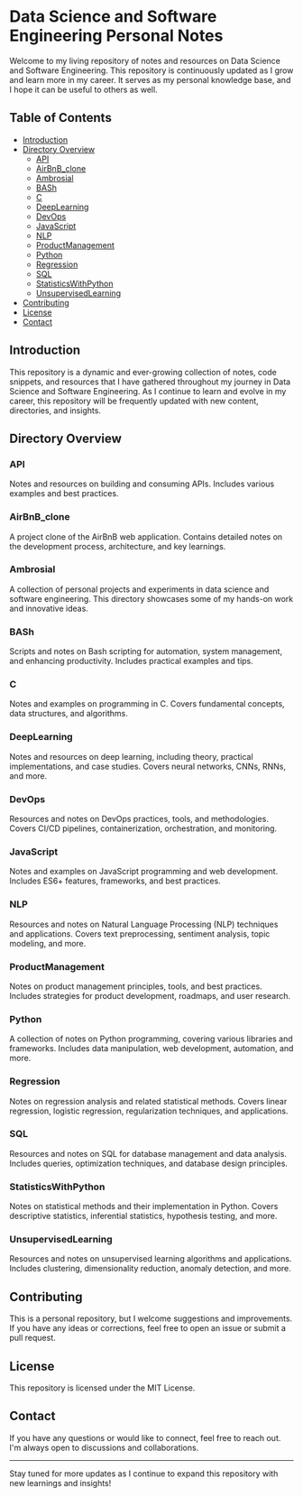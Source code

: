 # Data Science and Software Engineering Personal Notes

Welcome to my living repository of notes and resources on Data Science and Software Engineering. This repository is continuously updated as I grow and learn more in my career. It serves as my personal knowledge base, and I hope it can be useful to others as well.

## Table of Contents

- [Introduction](#introduction)
- [Directory Overview](#directory-overview)
  - [API](#api)
  - [AirBnB_clone](#airbnb_clone)
  - [Ambrosial](#ambrosial)
  - [BASh](#bash)
  - [C](#c)
  - [DeepLearning](#deeplearning)
  - [DevOps](#devops)
  - [JavaScript](#javascript)
  - [NLP](#nlp)
  - [ProductManagement](#productmanagement)
  - [Python](#python)
  - [Regression](#regression)
  - [SQL](#sql)
  - [StatisticsWithPython](#statisticswithpython)
  - [UnsupervisedLearning](#unsupervisedlearning)
- [Contributing](#contributing)
- [License](#license)
- [Contact](#contact)

## Introduction

This repository is a dynamic and ever-growing collection of notes, code snippets, and resources that I have gathered throughout my journey in Data Science and Software Engineering. As I continue to learn and evolve in my career, this repository will be frequently updated with new content, directories, and insights.

## Directory Overview

### API
Notes and resources on building and consuming APIs. Includes various examples and best practices.

### AirBnB_clone
A project clone of the AirBnB web application. Contains detailed notes on the development process, architecture, and key learnings.

### Ambrosial
A collection of personal projects and experiments in data science and software engineering. This directory showcases some of my hands-on work and innovative ideas.

### BASh
Scripts and notes on Bash scripting for automation, system management, and enhancing productivity. Includes practical examples and tips.

### C
Notes and examples on programming in C. Covers fundamental concepts, data structures, and algorithms.

### DeepLearning
Notes and resources on deep learning, including theory, practical implementations, and case studies. Covers neural networks, CNNs, RNNs, and more.

### DevOps
Resources and notes on DevOps practices, tools, and methodologies. Covers CI/CD pipelines, containerization, orchestration, and monitoring.

### JavaScript
Notes and examples on JavaScript programming and web development. Includes ES6+ features, frameworks, and best practices.

### NLP
Resources and notes on Natural Language Processing (NLP) techniques and applications. Covers text preprocessing, sentiment analysis, topic modeling, and more.

### ProductManagement
Notes on product management principles, tools, and best practices. Includes strategies for product development, roadmaps, and user research.

### Python
A collection of notes on Python programming, covering various libraries and frameworks. Includes data manipulation, web development, automation, and more.

### Regression
Notes on regression analysis and related statistical methods. Covers linear regression, logistic regression, regularization techniques, and applications.

### SQL
Resources and notes on SQL for database management and data analysis. Includes queries, optimization techniques, and database design principles.

### StatisticsWithPython
Notes on statistical methods and their implementation in Python. Covers descriptive statistics, inferential statistics, hypothesis testing, and more.

### UnsupervisedLearning
Resources and notes on unsupervised learning algorithms and applications. Includes clustering, dimensionality reduction, anomaly detection, and more.

## Contributing

This is a personal repository, but I welcome suggestions and improvements. If you have any ideas or corrections, feel free to open an issue or submit a pull request.

## License

This repository is licensed under the MIT License.

## Contact

If you have any questions or would like to connect, feel free to reach out. I'm always open to discussions and collaborations.

---

Stay tuned for more updates as I continue to expand this repository with new learnings and insights!
